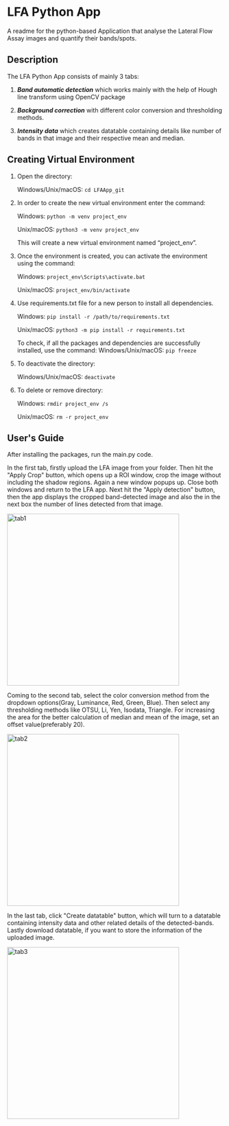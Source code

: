 
# LFA Python App

A readme for the python-based Application that analyse the Lateral Flow Assay images and quantify their bands/spots.


## Description

The LFA Python App consists of mainly 3 tabs:

1. **_Band automatic detection_** which works mainly with the help of Hough line transform using OpenCV package

2. **_Background correction_** with different color conversion and thresholding methods.

3. **_Intensity data_** which creates datatable containing details like number of bands in that image and their respective mean and median. 


## Creating Virtual Environment

1. Open the directory: 
   
   Windows/Unix/macOS: ```cd LFAApp_git```
   

2. In order to create the new virtual environment enter the command:
   
   Windows: ```python -m venv project_env```
   
   Unix/macOS: ```python3 -m venv project_env```
   
    This will create a new virtual environment named “project_env”.


3. Once the environment is created, you can activate the environment using the command:
   
   Windows: ```project_env\Scripts\activate.bat```
   
   Unix/macOS: ```project_env/bin/activate```
   

4. Use requirements.txt file for a new person to install all dependencies.
      
   Windows: ```pip install -r /path/to/requirements.txt```
   
   Unix/macOS: ```python3 -m pip install -r requirements.txt```
   
   To check, if all the packages and dependencies are successfully installed, use the command: 
   Windows/Unix/macOS: ```pip freeze```
   

5. To deactivate the directory:

   Windows/Unix/macOS: ```deactivate```


6. To delete or remove directory:
   
   Windows: ```rmdir project_env /s```
   
   Unix/macOS: ```rm -r project_env```


## User's Guide

After installing the packages, run the main.py code.

In the first tab, firstly upload the LFA image from your folder. 
Then hit the "Apply Crop" button, which opens up a ROI window, crop the image without including the shadow regions. 
Again a new window popups up. Close both windows and return to the LFA app. 
Next hit the "Apply detection" button, then the app displays the cropped band-detected image and also the in the next box the number of lines detected from that image.

<img width="401" alt="tab1" src="https://user-images.githubusercontent.com/75450699/126910016-53381149-5168-4d83-8bbb-68d053a26819.png">


Coming to the second tab, select the color conversion method from the dropdown options(Gray, Luminance, Red, Green, Blue).
Then select any thresholding methods like OTSU, Li, Yen, Isodata, Triangle.
For increasing the area for the better calculation of median and mean of the image, set an offset value(preferably 20).

<img width="401" alt="tab2" src="https://user-images.githubusercontent.com/75450699/126910029-728126ed-a904-4e8e-9500-f3e507ffbeb1.png">


In the last tab, click "Create datatable" button, which will turn to a datatable containing intensity data and other related details of the detected-bands.
Lastly download datatable, if you want to store the information of the uploaded image. 

<img width="401" alt="tab3" src="https://user-images.githubusercontent.com/75450699/126910032-fde9ad71-17ec-4f77-ac25-11993e6a6f8a.png">

 
